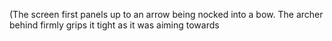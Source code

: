 (The screen first panels up to an arrow being nocked into a bow. The archer behind firmly grips it tight as it was aiming towards